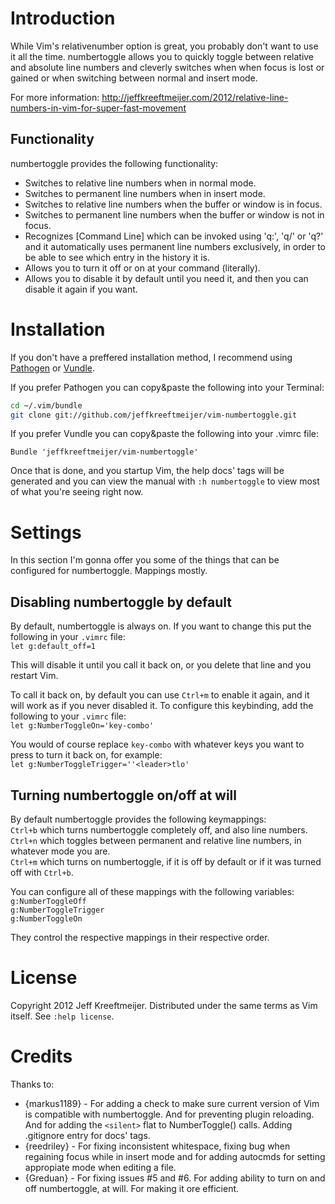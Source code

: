 # Introduction

While Vim's relativenumber option is great, you probably don't want to use
it all the time. numbertoggle allows you to quickly toggle between relative
and absolute line numbers and cleverly switches when when focus is lost or
gained or when switching between normal and insert mode.

For more information:
http://jeffkreeftmeijer.com/2012/relative-line-numbers-in-vim-for-super-fast-movement

## Functionality

numbertoggle provides the following functionality:

* Switches to relative line numbers when in normal mode.
* Switches to permanent line numbers when in insert mode.
* Switches to relative line numbers when the buffer or window is in focus.
* Switches to permanent line numbers when the buffer or window is not in focus.
* Recognizes [Command Line] which can be invoked using 'q:', 'q/' or 'q?' and it automatically uses permanent line numbers exclusively, in order to be able to see which entry in the history it is.
* Allows you to turn it off or on at your command (literally).
* Allows you to disable it by default until you need it, and then you can disable it again if you want.

# Installation

If you don't have a preffered installation method, I recommend using [Pathogen][1] or [Vundle][2].

If you prefer Pathogen you can copy&paste the following into your Terminal:

```sh
cd ~/.vim/bundle
git clone git://github.com/jeffkreeftmeijer/vim-numbertoggle.git
```

If you prefer Vundle you can copy&paste the following into your .vimrc file:

```viml
Bundle 'jeffkreeftmeijer/vim-numbertoggle'
```

Once that is done, and you startup Vim, the help docs' tags will be generated and you can view the manual with `:h numbertoggle` to view most of what you're seeing right now.

# Settings

In this section I'm gonna offer you some of the things that can be configured
for numbertoggle. Mappings mostly.

## Disabling numbertoggle by default

By default, numbertoggle is always on. If you want to change this put the following in your `.vimrc` file:<br />
`let g:default_off=1`

This will disable it until you call it back on, or you delete that line and you restart Vim.

To call it back on, by default you can use `Ctrl+m` to enable it again, and it will work as if you never disabled it. To configure this keybinding, add the following to your `.vimrc` file:<br />
`let g:NumberToggleOn='key-combo'`

You would of course replace `key-combo` with whatever keys you want to press to turn it back on, for example:<br />
`let g:NumberToggleTrigger=''<leader>tlo'`

## Turning numbertoggle on/off at will

By default numbertoggle provides the following keymappings:<br />
`Ctrl+b` which turns numbertoggle completely off, and also line numbers.<br />
`Ctrl+n` which toggles between permanent and relative line numbers, in whatever mode you are.<br />
`Ctrl+m` which turns on numbertoggle, if it is off by default or if it was turned off with `Ctrl+b`.

You can configure all of these mappings with the following variables:<br />
`g:NumberToggleOff`<br />
`g:NumberToggleTrigger`<br />
`g:NumberToggleOn`

They control the respective mappings in their respective order.

# License

Copyright 2012 Jeff Kreeftmeijer. Distributed under the same terms as Vim itself. See `:help license`.

# Credits

Thanks to:

* {markus1189} - For adding a check to make sure current version of Vim is compatible with numbertoggle. And for preventing plugin reloading. And for adding the `<silent>` flat to NumberToggle() calls. Adding .gitignore entry for docs' tags.
* {reedriley} - For fixing inconsistent whitespace, fixing bug when regaining focus while in insert mode and for adding autocmds for setting appropiate mode when editing a file.
* {Greduan} - For fixing issues #5 and #6. For adding ability to turn on and off numbertoggle, at will. For making it ore efficient.

[1]: http://www.vim.org/scripts/script.php?script_id=2332
[2]: https://github.com/gmarik/vundle
